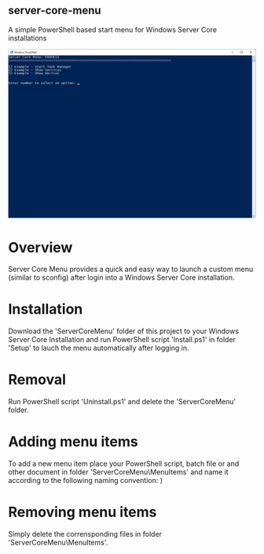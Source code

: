 ## server-core-menu
A simple PowerShell based start menu for Windows Server Core installations

![Screenshot](./Screenshot.png?raw=true "Screenshot") 

# Overview
Server Core Menu provides a quick and easy way to launch a custom menu (similar to sconfig) after login into a Windows Server Core installation.

# Installation
Download the 'ServerCoreMenu' folder of this project to your Windows Server Core Installation and run PowerShell script 'Install.ps1' in folder 'Setup' to lauch the menu automatically after logging in.

# Removal
Run PowerShell script 'Uninstall.ps1' and delete the 'ServerCoreMenu' folder.

# Adding menu items
To add a new menu item place your PowerShell script, batch file or and other document in folder 'ServerCoreMenu\MenuItems' and name it according to the following naming convention:
<one or two digit number>) <Description>

# Removing menu items
Simply delete the corrensponding files in folder 'ServerCoreMenu\MenuItems'.
